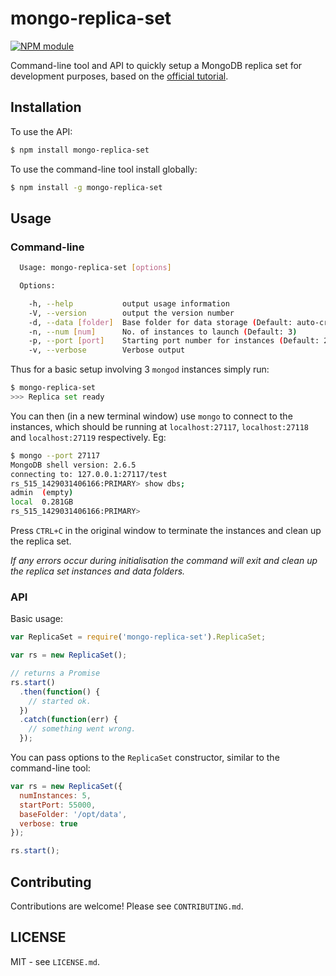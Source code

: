 # mongo-replica-set

[![NPM module](https://badge.fury.io/js/mongo-replica-set.png)](https://badge.fury.io/js/mongo-replica-set)

Command-line tool and API to quickly setup a MongoDB replica set for 
development purposes, based on the [official tutorial](http://docs.mongodb.org/manual/tutorial/deploy-replica-set-for-testing/).

## Installation

To use the API:

```bash
$ npm install mongo-replica-set
```

To use the command-line tool install globally:

```bash
$ npm install -g mongo-replica-set
```

## Usage

### Command-line

```bash
  Usage: mongo-replica-set [options]

  Options:

    -h, --help           output usage information
    -V, --version        output the version number
    -d, --data [folder]  Base folder for data storage (Default: auto-created folder in system temp folder)
    -n, --num [num]      No. of instances to launch (Default: 3)
    -p, --port [port]    Starting port number for instances (Default: 27117)
    -v, --verbose        Verbose output
```

Thus for a basic setup involving 3 `mongod` instances simply run:

```bash
$ mongo-replica-set
>>> Replica set ready
```

You can then (in a new terminal window) use `mongo` to connect to the instances, 
which should be running at `localhost:27117`, `localhost:27118` and 
`localhost:27119` respectively. Eg:

```bash
$ mongo --port 27117
MongoDB shell version: 2.6.5
connecting to: 127.0.0.1:27117/test
rs_515_1429031406166:PRIMARY> show dbs;
admin  (empty)
local  0.281GB
rs_515_1429031406166:PRIMARY> 
```
Press `CTRL+C` in the original window to terminate the instances and clean up 
the replica set.

_If any errors occur during initialisation the command will exit and clean up 
the replica set instances and data folders._

### API

Basic usage:

```js
var ReplicaSet = require('mongo-replica-set').ReplicaSet;

var rs = new ReplicaSet();

// returns a Promise
rs.start()
  .then(function() {
    // started ok.
  })
  .catch(function(err) {
    // something went wrong.
  });
```

You can pass options to the `ReplicaSet` constructor, similar to the command-line 
tool:

```js
var rs = new ReplicaSet({
  numInstances: 5,
  startPort: 55000,       
  baseFolder: '/opt/data',
  verbose: true
});

rs.start();
```

## Contributing

Contributions are welcome! Please see `CONTRIBUTING.md`.

## LICENSE

MIT - see `LICENSE.md`.

